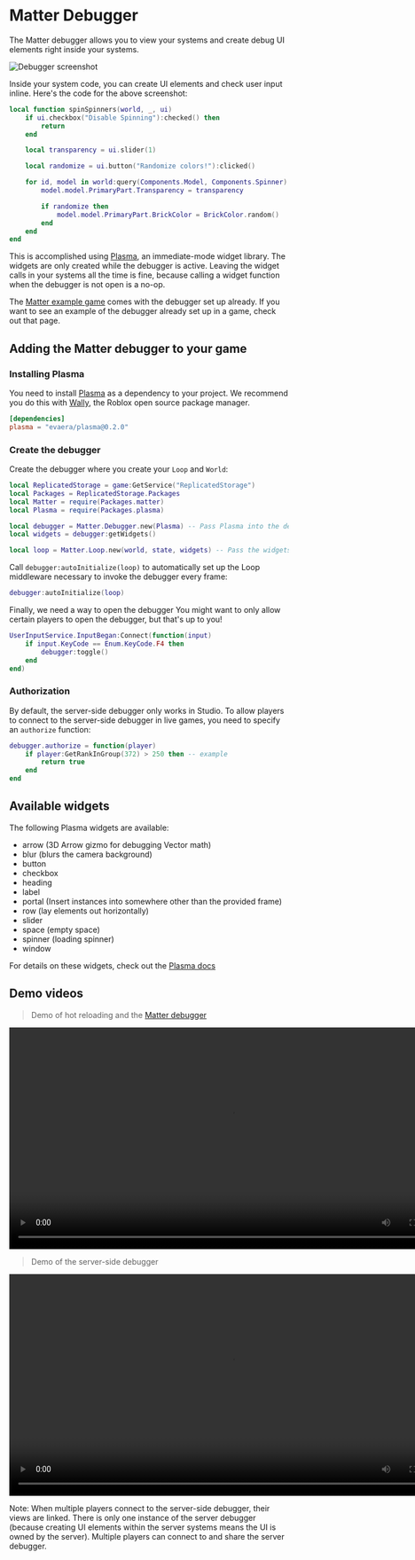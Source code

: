 # Matter Debugger

The Matter debugger allows you to view your systems and create debug UI elements right inside your systems.

![Debugger screenshot](https://i.eryn.io/2227/ghc8Wo6Y.png)

Inside your system code, you can create UI elements and check user input inline. Here's the code for the above screenshot:

```lua
local function spinSpinners(world, _, ui)
	if ui.checkbox("Disable Spinning"):checked() then
		return
	end

	local transparency = ui.slider(1)

	local randomize = ui.button("Randomize colors!"):clicked()

	for id, model in world:query(Components.Model, Components.Spinner) do
		model.model.PrimaryPart.Transparency = transparency

		if randomize then
			model.model.PrimaryPart.BrickColor = BrickColor.random()
		end
	end
end
```

This is accomplished using [Plasma](https://eryn.io/plasma/), an immediate-mode widget library. The widgets are only created while the debugger is active. Leaving the widget calls in your systems all the time is fine, because calling a widget function when the debugger is not open is a no-op.

The [Matter example game](https://github.com/evaera/matter/blob/main/example/shared/start.lua) comes with the debugger set up already. If you want to see an example of the debugger already set up in a game, check out that page.

## Adding the Matter debugger to your game

### Installing Plasma
You need to install [Plasma](https://eryn.io/plasma/) as a dependency to your project. We recommend you do this with [Wally](https://wally.run), the Roblox open source package manager.

```toml title="wally.toml"
[dependencies]
plasma = "evaera/plasma@0.2.0"
```

### Create the debugger
Create the debugger where you create your `Loop` and `World`:

```lua
local ReplicatedStorage = game:GetService("ReplicatedStorage")
local Packages = ReplicatedStorage.Packages
local Matter = require(Packages.matter)
local Plasma = require(Packages.plasma)

local debugger = Matter.Debugger.new(Plasma) -- Pass Plasma into the debugger!
local widgets = debugger:getWidgets()

local loop = Matter.Loop.new(world, state, widgets) -- Pass the widgets to all your systems!
```

Call `debugger:autoInitialize(loop)` to automatically set up the Loop middleware necessary to invoke the debugger every frame:

```lua
debugger:autoInitialize(loop)
```

Finally, we need a way to open the debugger You might want to only allow certain players to open the debugger, but that's up to you!

```lua
UserInputService.InputBegan:Connect(function(input)
	if input.KeyCode == Enum.KeyCode.F4 then
		debugger:toggle()
	end
end)
```

### Authorization

By default, the server-side debugger only works in Studio. To allow players to connect to the server-side debugger in live games, you need to specify an `authorize` function:

```lua
debugger.authorize = function(player)
	if player:GetRankInGroup(372) > 250 then -- example
		return true
	end
end
```

## Available widgets

The following Plasma widgets are available:

- arrow (3D Arrow gizmo for debugging Vector math)
- blur (blurs the camera background)
- button
- checkbox
- heading
- label
- portal (Insert instances into somewhere other than the provided frame)
- row (lay elements out horizontally)
- slider
- space (empty space)
- spinner (loading spinner)
- window

For details on these widgets, check out the [Plasma docs](https://eryn.io/plasma/api/Plasma)

## Demo videos

> Demo of hot reloading and the [Matter debugger](/docs/Guides/MatterDebugger)
<video controls width="800">
	<source src="https://i.eryn.io/2227/9BmdqOYM.mp4" type="video/mp4" />
</video>

> Demo of the server-side debugger
<video controls width="800">
	<source src="https://i.eryn.io/2227/AHAItqM1.mp4" type="video/mp4" />
</video>

Note: When multiple players connect to the server-side debugger, their views are linked. There is only one instance of the server debugger (because creating UI elements within the server systems means the UI is owned by the server). Multiple players can connect to and share the server debugger.